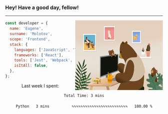 ### Hey! Have a good day, fellow!
---
<img align='right' alt='GIF' vertical-align='center' src='./src/giphy.gif' width='280px' height='222px'/>

```javascript
const developer = {
  name: 'Eugene',
  surname: 'Molotov',
  scope: 'Frontend',
  stack: {
    languages: ['JavaScript', 'TypeScript'],
    frameworks: ['React'],
    tools: ['Jest', 'Webpack', 'Sass'],
    isItAll: false,
  },
};
```
<p align="center">
  Last week I spent:
</p>
<div align="center">
<!--START_SECTION:waka-->

```txt
Total Time: 3 mins

Python   3 mins          ✎✎✎✎✎✎✎✎✎✎✎✎✎✎✎✎✎✎✎✎✎✎✎✎✎   100.00 %
```

<!--END_SECTION:waka-->

